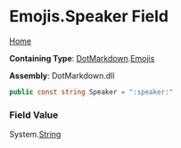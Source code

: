 # Emojis\.Speaker Field

[Home](../../../README.md)

**Containing Type**: [DotMarkdown](../../README.md)\.[Emojis](../README.md)

**Assembly**: DotMarkdown\.dll

```csharp
public const string Speaker = ":speaker:"
```

### Field Value

System\.[String](https://docs.microsoft.com/en-us/dotnet/api/system.string)